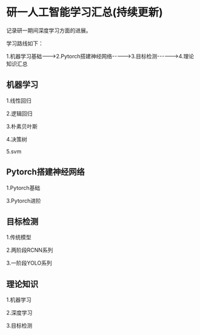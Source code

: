 # 研一人工智能学习汇总(持续更新)

记录研一期间深度学习方面的进展。

学习路线如下：

1.机器学习基础--->2.Pytorch搭建神经网络----->3.目标检测------>4.理论知识汇总

## 机器学习

1.线性回归

2.逻辑回归

3.朴素贝叶斯 

4.决策树

5.svm

## Pytorch搭建神经网络

1.Pytorch基础

3.Pytorch进阶

## 目标检测

1.传统模型

2.两阶段RCNN系列

3.一阶段YOLO系列

## 理论知识

1.机器学习

2.深度学习

3.目标检测